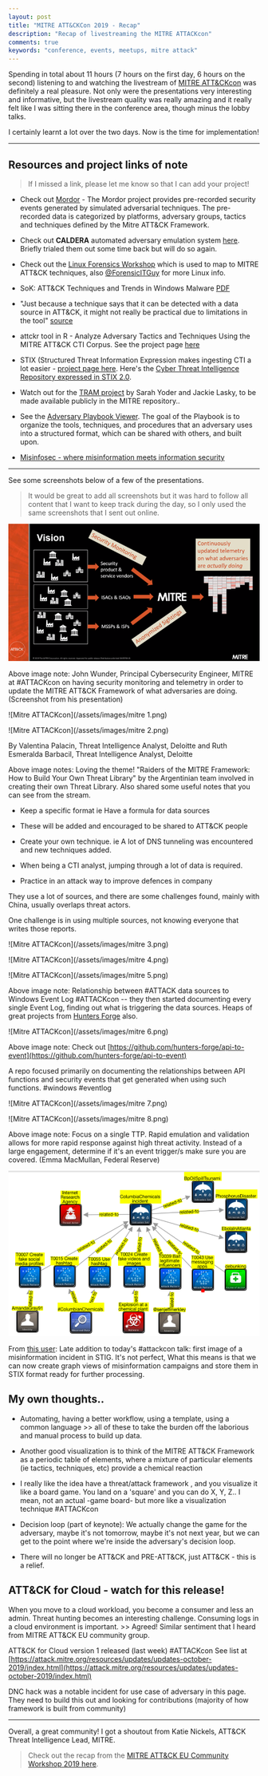 ```yaml
---
layout: post
title: "MITRE ATT&CKCon 2019 - Recap"
description: "Recap of livestreaming the MITRE ATTACKcon"
comments: true
keywords: "conference, events, meetups, mitre attack"
---
```


Spending in total about 11 hours (7 hours on the first day, 6 hours on the second) listening to and watching the livestream of [MITRE ATT&CKcon](https://www.mitre.org/attackcon) was definitely a real pleasure. Not only were the presentations very interesting and informative, but the livestream quality was really amazing and it really felt like I was sitting there in the conference area, though minus the lobby talks.

I certainly learnt a lot over the two days. Now is the time for implementation!

---

## Resources and project links of note

> If I missed a link, please let me know so that I can add your project!

* Check out [Mordor](http://mordor.readthedocs.io)  - The Mordor project provides pre-recorded security events generated by simulated adversarial techniques. The pre-recorded data is categorized by platforms, adversary groups, tactics and techniques defined by the Mitre ATT&CK Framework.

* Check out **CALDERA** automated adversary emulation system [here](https://github.com/mitre/caldera). Briefly trialed them out some time back but will do so again.

* Check out the [Linux Forensics Workshop](https://github.com/ashemery/LinuxForensics) which is used to map to MITRE ATT&CK techniques, also [@ForensicITGuy](https://twitter.com/ForensicITGuy) for more Linux info.

* SoK: ATT&CK Techniques and Trends in Windows Malware [PDF](https://krisk.io/post/sok-attack-securecomm19.pdf)

* "Just because a technique says that it can be detected with a data source in ATT&CK, it might not really be practical due to limitations in the tool" [source](https://twitter.com/MITREattack/status/1189282437098020865)

* attckr tool in R - Analyze Adversary Tactics and Techniques Using the MITRE ATT&CK CTI Corpus. See the project page [here](https://cinc.rud.is/web/packages/attckr/)

* STIX (Structured Threat Information Expression makes ingesting CTI a lot easier - [project page here](https://oasis-open.github.io/cti-documentation/stix/intro). Here's the [Cyber Threat Intelligence Repository expressed in STIX 2.0](https://github.com/mitre/cti).

* Watch out for the [TRAM project](https://twitter.com/MITREattack/status/1189233353255460866) by Sarah Yoder and Jackie Lasky, to be made available publicly in the MITRE repository..

* See the [Adversary Playbook Viewer](https://github.com/pan-unit42/playbook_viewer). The goal of the Playbook is to organize the tools, techniques, and procedures that an adversary uses into a structured format, which can be shared with others, and built upon.

* [Misinfosec - where misinformation meets information security](https://misinfosecproject.github.io/)

---

See some screenshots below of a few of the presentations.

> It would be great to add all screenshots but it was hard to follow all content that I want to keep track during the day, so I only used the same screenshots that I sent out online.

![Mitre ATTACKcon](/assets/images/mitre.png)

Above image note: John Wunder, Principal Cybersecurity Engineer, MITRE at #ATTACKcon on having security monitoring and telemetry in order to update the MITRE ATT&CK Framework of what adversaries are doing.  (Screenshot from his presentation)

![Mitre ATTACKcon](/assets/images/mitre 1.png)

![Mitre ATTACKcon](/assets/images/mitre 2.png)

By Valentina Palacin, Threat Intelligence Analyst, Deloitte and Ruth Esmeralda Barbacil, Threat Intelligence Analyst, Deloitte

Above image notes: Loving the theme! "Raiders of the MITRE Framework: How to Build Your Own Threat Library" by the Argentinian team involved in creating their own Threat Library. Also shared some useful notes that you can see from the stream.

* Keep a specific format ie Have a formula for data sources

* These will be added and encouraged to be shared to ATT&CK people

* Create your own technique. ie A lot of DNS tunneling was encountered and new techniques added.

* When being a CTI analyst, jumping through a lot of data is required.

* Practice in an attack way to improve defences in company

They use a lot of sources, and there are some challenges found, mainly with China, usually overlaps threat actors.

One challenge is in using multiple sources, not knowing everyone that writes those reports.

![Mitre ATTACKcon](/assets/images/mitre 3.png)

![Mitre ATTACKcon](/assets/images/mitre 4.png)

![Mitre ATTACKcon](/assets/images/mitre 5.png)

Above image note: Relationship between #ATTACK data sources to Windows Event Log #ATTACKcon  -- they then started documenting every single Event Log, finding out what is triggering the data sources.  Heaps of great projects from [Hunters Forge](https://github.com/hunters-forge) also.

![Mitre ATTACKcon](/assets/images/mitre 6.png)

Above image note: Check out [https://github.com/hunters-forge/api-to-event](https://github.com/hunters-forge/api-to-event)

A repo focused primarily on documenting the relationships between API functions and security events that get generated when using such functions. #windows #eventlog

![Mitre ATTACKcon](/assets/images/mitre 7.png)

![Mitre ATTACKcon](/assets/images/mitre 8.png)

Above image note: Focus on a single TTP.  Rapid emulation and validation allows for more rapid response against high threat activity. Instead of a large engagement, determine if it's an event trigger/s make sure you are covered. (Emma MacMullan, Federal Reserve)

![Mitre ATTACKcon](/assets/images/mitre9.png)

From [this user](https://twitter.com/bodaceacat): Late addition to today's #attackcon talk: first image of a misinformation incident in STIG.  It's not perfect, What this means is that we can now create graph views of misinformation campaigns and store them in STIX format ready for further processing.

## My own thoughts..

* Automating, having a better workflow, using a template, using a common language >> all of these to take the burden off the laborious and manual process to build up data.

* Another good visualization is to think of the MITRE ATT&CK Framework as a periodic table of elements, where a mixture of particular elements (ie tactics, techniques, etc) provide a chemical reaction

* I really like the idea have a threat/attack framework , and you visualize it like a board game. You land on a 'square' and you can do X, Y, Z..  I mean, not an actual -game board- but more like a visualization technique #ATTACKcon

* Decision loop (part of keynote): We actually change the game for the adversary, maybe it's not tomorrow, maybe it's not next year, but we can get to the point where we're inside the adversary's decision loop.

* There will no longer be ATT&CK and PRE-ATT&CK, just ATT&CK - this is a relief.

## ATT&CK for Cloud - watch for this release!

When you move to a cloud workload, you become a consumer and less an admin. Threat hunting becomes an interesting challenge. Consuming logs in a cloud environment is important. >> Agreed! Similar sentiment that I heard from MITRE ATT&CK EU community group.

ATT&CK for Cloud version 1 released (last week) #ATTACKcon
See list at [https://attack.mitre.org/resources/updates/updates-october-2019/index.html](https://attack.mitre.org/resources/updates/updates-october-2019/index.html)

DNC hack was a notable incident for use case of adversary in this page. They need to build this out and looking for contributions (majority of how framework is built from community)

---

Overall, a great community! I got a shoutout from Katie Nickels, ATT&CK Threat Intelligence Lead, MITRE.

> Check out the recap from the [MITRE ATT&CK EU Community Workshop 2019 here](https://hannahsuarez.github.io/2019/bsides-luxembourg-mitre-attack-community-group-conference/).
